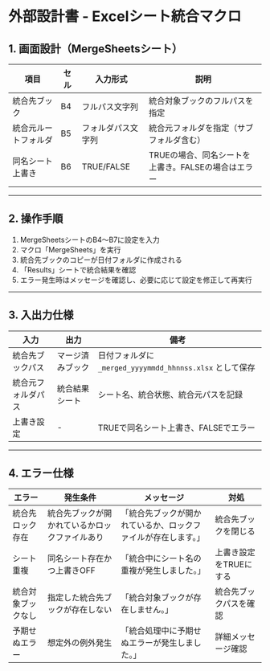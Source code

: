 # 外部設計書 - Excelシート統合マクロ

## 1. 画面設計（MergeSheetsシート）

| 項目 | セル | 入力形式 | 説明 |
|------|------|---------|------|
| 統合先ブック | B4 | フルパス文字列 | 統合対象ブックのフルパスを指定 |
| 統合元ルートフォルダ | B5 | フォルダパス文字列 | 統合元フォルダを指定（サブフォルダ含む） |
| 同名シート上書き | B6 | TRUE/FALSE | TRUEの場合、同名シートを上書き。FALSEの場合はエラー |

---

## 2. 操作手順
1. MergeSheetsシートのB4～B7に設定を入力
2. マクロ「MergeSheets」を実行
3. 統合先ブックのコピーが日付フォルダに作成される
4. 「Results」シートで統合結果を確認
5. エラー発生時はメッセージを確認し、必要に応じて設定を修正して再実行

---

## 3. 入出力仕様

| 入力 | 出力 | 備考 |
|------|------|------|
| 統合先ブックパス | マージ済みブック | 日付フォルダに `_merged_yyyymmdd_hhnnss.xlsx` として保存 |
| 統合元フォルダパス | 統合結果シート | シート名、統合状態、統合元パスを記録 |
| 上書き設定 | - | TRUEで同名シート上書き、FALSEでエラー |

---

## 4. エラー仕様

| エラー | 発生条件 | メッセージ | 対処 |
|--------|-----------|------------|------|
| 統合先ロック存在 | 統合先ブックが開かれているかロックファイルあり | 「統合先ブックが開かれているか、ロックファイルが存在します。」 | 統合先ブックを閉じる |
| シート重複 | 同名シート存在かつ上書きOFF | 「統合中にシート名の重複が発生しました。」 | 上書き設定をTRUEにする |
| 統合対象ブックなし | 指定した統合先ブックが存在しない | 「統合対象ブックが存在しません。」 | 統合先ブックパスを確認 |
| 予期せぬエラー | 想定外の例外発生 | 「統合処理中に予期せぬエラーが発生しました。」 | 詳細メッセージ確認 |
